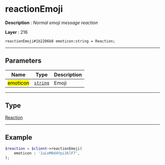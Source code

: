 # reactionEmoji

**Description** : *Normal emoji message reaction*

**Layer** : 216

```tl
reactionEmoji#1b2286b8 emoticon:string = Reaction;
```

---

## Parameters

| Name | Type | Description |
| :---: | :---: | :--- |
| <mark>emoticon</mark> | [`string`](type/string) | Emoji |

---

## Type

[Reaction](type/Reaction)

---

## Example

```php
$reaction = $client->reactionEmoji(
	emoticon : '1uLoM0d4Ypi3klF7',
);
```